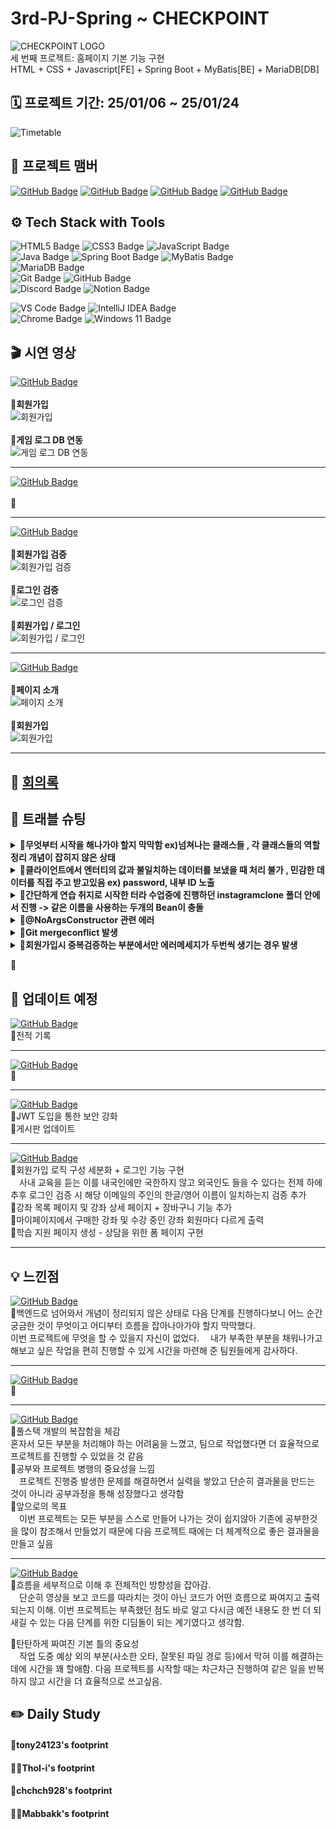 # 3rd-PJ-Spring ~ CHECKPOINT
![CHECKPOINT LOGO](https://github.com/3rd-PJ-Spring/Checkpoint/blob/main/img/ThoI-i/250122(%EC%88%98)/CHECKPOINT%20LOGO.png)<br>
세 번째 프로젝트: 홈페이지 기본 기능 구현<br>
HTML + CSS + Javascript[FE] + Spring Boot + MyBatis[BE] + MariaDB[DB]<br>

## 🗓️ 프로젝트 기간: 25/01/06 ~ 25/01/24
![Timetable](https://github.com/3rd-PJ-Spring/Checkpoint/blob/main/img/ThoI-i/250123(%EB%AA%A9)/%EC%9D%BC%EC%A0%95.png)
## 👤 프로젝트 맴버

[![GitHub Badge](https://img.shields.io/badge/tony24123-181717?logo=github&logoColor=white&labelColor=181717)](https://github.com/tony24123)
[![GitHub Badge](https://img.shields.io/badge/ThoI－i-181717?logo=github&logoColor=white&labelColor=181717)](https://github.com/ThoI-i)
[![GitHub Badge](https://img.shields.io/badge/chchch928-181717?logo=github&logoColor=white&labelColor=181717)](https://github.com/chchch928)
[![GitHub Badge](https://img.shields.io/badge/Mabbakk-181717?logo=github&logoColor=white&labelColor=181717)](https://github.com/Mabbakk)

## ⚙️ Tech Stack with Tools

![HTML5 Badge](https://img.shields.io/badge/HTML5-E34F26?logo=html5&logoColor=white)
![CSS3 Badge](https://img.shields.io/badge/CSS3-1572B6?logo=css3&logoColor=white)
![JavaScript Badge](https://img.shields.io/badge/JavaScript-F7DF1E?logo=javascript&logoColor=black&labelColor=F7DF1E)<br>
![Java Badge](https://img.shields.io/badge/Java-007396?logo=openjdk&logoColor=white&labelColor=007396)
![Spring Boot Badge](https://img.shields.io/badge/Spring%20Boot-6DB33F?logo=springboot&logoColor=white)
![MyBatis Badge](https://img.shields.io/badge/MyBatis-007396?logo=mybatis&logoColor=white)
<br>
![MariaDB Badge](https://img.shields.io/badge/MariaDB-003545?logo=mariadb&logoColor=white)<br>
![Git Badge](https://img.shields.io/badge/Git-F05032?logo=git&logoColor=white)
![GitHub Badge](https://img.shields.io/badge/GitHub-181717?logo=github&logoColor=white)<br>
![Discord Badge](https://img.shields.io/badge/Discord-5865F2?logo=discord&logoColor=white)
![Notion Badge](https://img.shields.io/badge/Notion-000000?logo=notion&logoColor=white)

![VS Code Badge](https://img.shields.io/badge/Visual%20Studio%20Code-007ACC?logo=visual-studio-code&logoColor=white)
![IntelliJ IDEA Badge](https://img.shields.io/badge/IntelliJ_Ultimate-000000?logo=intellijidea&logoColor=white&labelColor=000000)<br>
![Chrome Badge](https://img.shields.io/badge/Chrome-4285F4?logo=googlechrome&logoColor=white)
![Windows 11 Badge](https://img.shields.io/badge/Windows%2011-0078D6?logo=windows&logoColor=white)

## 🎬 시연 영상
[![GitHub Badge](https://img.shields.io/badge/tony24123-181717?logo=github&logoColor=white&labelColor=181717)](https://github.com/tony24123) <br><br>
<b>🔹회원가입</b><br>
![회원가입](https://github.com/3rd-PJ-Spring/Checkpoint/blob/main/img/ThoI-i/250123(%EB%AA%A9)/%EC%8B%9C%EC%97%B0%20%EC%98%81%EC%83%81/tony24123/%ED%8E%B8%EC%A7%91/gif/tony24123_1_%ED%9A%8C%EC%9B%90%EA%B0%80%EC%9E%85%2C%20%EB%A1%9C%EA%B7%B8%EC%9D%B8%2C%20%ED%86%A0%ED%81%B0%20%EB%B0%9C%ED%96%89.gif)<br><br>
<b>🔹게임 로그 DB 연동</b><br>
![게임 로그 DB 연동](https://github.com/3rd-PJ-Spring/Checkpoint/blob/main/img/ThoI-i/250123(%EB%AA%A9)/%EC%8B%9C%EC%97%B0%20%EC%98%81%EC%83%81/tony24123/%ED%8E%B8%EC%A7%91/gif/tony24123_2_%20%EA%B2%8C%EC%9E%84%20%EA%B2%B0%EA%B3%BC%20DB%20%EC%97%B0%EB%8F%99.gif)
___
[![GitHub Badge](https://img.shields.io/badge/ThoI－i-181717?logo=github&logoColor=white&labelColor=181717)](https://github.com/ThoI-i) <br><br>
🔹
___
[![GitHub Badge](https://img.shields.io/badge/chchch928-181717?logo=github&logoColor=white&labelColor=181717)](https://github.com/chchch928) <br><br>
<b>🔹회원가입 검증</b><br>
![회원가입 검증](https://github.com/3rd-PJ-Spring/Checkpoint/blob/main/img/ThoI-i/250123(%EB%AA%A9)/%EC%8B%9C%EC%97%B0%20%EC%98%81%EC%83%81/chchch928/%ED%8E%B8%EC%A7%91/gif/chchch928_1_%ED%9A%8C%EC%9B%90%EA%B0%80%EC%9E%85%EC%8B%A4%ED%8C%A8(%ED%8E%B8%EC%A7%91).gif)<br><br>
<b>🔹로그인 검증</b><br>
![로그인 검증](https://github.com/3rd-PJ-Spring/Checkpoint/blob/main/img/ThoI-i/250123(%EB%AA%A9)/%EC%8B%9C%EC%97%B0%20%EC%98%81%EC%83%81/chchch928/%ED%8E%B8%EC%A7%91/gif/chchch928_2_%EB%A1%9C%EA%B7%B8%EC%9D%B8%20%EC%8B%A4%ED%8C%A8(%ED%8E%B8%EC%A7%91).gif)<br><br>
<b>🔹회원가입 / 로그인</b><br>
![회원가입 / 로그인](https://github.com/3rd-PJ-Spring/Checkpoint/blob/main/img/ThoI-i/250123(%EB%AA%A9)/%EC%8B%9C%EC%97%B0%20%EC%98%81%EC%83%81/chchch928/%ED%8E%B8%EC%A7%91/gif/chchch928_3_%ED%9A%8C%EC%9B%90%EA%B0%80%EC%9E%85%EB%B0%8F%20%EB%A1%9C%EA%B7%B8%EC%9D%B8%EC%84%B1%EA%B3%B5(%ED%8E%B8%EC%A7%91).gif)<br>
___
[![GitHub Badge](https://img.shields.io/badge/Mabbakk-181717?logo=github&logoColor=white&labelColor=181717)](https://github.com/Mabbakk)<br><br>
<b>🔹페이지 소개</b><br>
![페이지 소개](https://github.com/3rd-PJ-Spring/Checkpoint/blob/main/img/ThoI-i/250123(%EB%AA%A9)/%EC%8B%9C%EC%97%B0%20%EC%98%81%EC%83%81/mabbakk/%ED%8E%B8%EC%A7%91/gif/mabbakk_1.%ED%8E%98%EC%9D%B4%EC%A7%80%20%EC%86%8C%EA%B0%9C.gif)<br><br>
<b>🔹회원가입</b><br>
![회원가입](https://github.com/3rd-PJ-Spring/Checkpoint/blob/main/img/ThoI-i/250123(%EB%AA%A9)/%EC%8B%9C%EC%97%B0%20%EC%98%81%EC%83%81/mabbakk/%ED%8E%B8%EC%A7%91/gif/mabbakk_2.%ED%9A%8C%EC%9B%90%EA%B0%80%EC%9E%85.gif)
___


## 📜 [회의록](https://www.notion.so/17320f09dc2a805e9460e881e7f78aba?v=17320f09dc2a81eab4d3000cd15fcb7a&pvs=4)

## 📌 트래블 슈팅
<details>
		<summary><b>🔹무엇부터 시작을 해나가야 할지 막막함 ex)넘쳐나는 클래스들 , 각 클래스들의 역할 정리 개념이 잡히지 않은 상태</b></summary>	
		ㅤ➽ㅤ의존성 주입에 대해 반복 학습을 하다보니 Entity -> Repository -> Mapper.xml -> Service -> Controller 큰 흐름 반복을 캐치 각 단계에서 처리해야할 역할 흐름이 잡힘
</details>
<details>
		<summary><b>🔹클라이언트에서 엔터티의 값과 불일치하는 데이터를 보냈을 때 처리 불가 , 민감한 데이터를 직접 주고 받고있음 ex) password, 내부 ID 노출</b></summary>	
		ㅤ➽ㅤDTO에 대해 학습 후 비즈니스 로직 변경 (필요한 데이터들만 받고 줄수있게 됨)
</details>
<details>
		<summary><b>🔹간단하게 연습 취지로 시작한 터라 수업중에 진행하던 instagramclone 폴더 안에서 진행 -> 같은 이름을 사용하는 두개의 Bean이 충돌</b></summary>	
		ㅤ➽ㅤ각각의 Bean에 고유 이름 부여
</details>
<details>
		<summary><b>🔹@NoArgsConstructor 관련 에러</b></summary>
         사용자의 데이터를 읽어내어 인스타그램 피드목록을 출력해야야함<br>
SQL 데이터의 length가 2가 나와야 하는데 9가 나옴. (생성된 모든 계정들의 총 게시물 수 9개, 로그인된 계정이 생성 게시물 2개만이 피드에 출력)<br>
리플렉션을 기반으로 객체를 생성하는 Member 원본 클래스에 기본 생성자인@NoArgsConstructor가 없었기에 JSON 데이터를 객체로 변환할 때 에러가 발생함.<br>
        ㅤ➽ㅤ간단히 @NoArgsConstructor 추가 후 문제는 해결됐지만, 해당 개념이 부족했던 점도 있기 때문에 다시 한 번 기초가 중요함을 깨달음.
</details>
<details>
		<summary><b>🔹Git mergeconflict 발생</b></summary>	
		그 이유는 내가 우리는 각자의 공간에서 각 날짜에 맞는 부분만 채워나갔는데 내가 마침 전 날짜에 수정할 부분이 생겨서 conflict가 발생<br>
        ㅤ➽ㅤ각자 사용할 리드미 파일을 나누어주시고 깃 루틴을 설정해주셔서 원활하게 깃을 사용
</details>
<details>
		<summary><b>🔹회원가입시 중복검증하는 부분에서만 에러메세지가 두번씩 생기는 경우 발생</b></summary>	
         input와  blur를 같이 바인딩하니 두번처리되는 경우가 발생 <br>
        ㅤ➽ㅤhandleBlur와 handleInput을 나누고, handleBlur의 validateField에 await을 걸고 $input에 async를 걸고 handleInput에 setTimeOut으로 300ms 동안 새로운 호출을 무시하도록 설정해서 에러 메세지가 두번쌓이는 현상을 방지
</details>


🔔<br>

## 🔄 업데이트 예정
[![GitHub Badge](https://img.shields.io/badge/tony24123-181717?logo=github&logoColor=white&labelColor=181717)](https://github.com/tony24123) <br>
🔹전적 기록
___
[![GitHub Badge](https://img.shields.io/badge/ThoI－i-181717?logo=github&logoColor=white&labelColor=181717)](https://github.com/ThoI-i) <br>
🔹
___
[![GitHub Badge](https://img.shields.io/badge/chchch928-181717?logo=github&logoColor=white&labelColor=181717)](https://github.com/chchch928) <br>
🔹JWT 도입을 통한 보안 강화<br>
🔹게시판 업데이트
___
[![GitHub Badge](https://img.shields.io/badge/Mabbakk-181717?logo=github&logoColor=white&labelColor=181717)](https://github.com/Mabbakk) <br>
🔹회원가입 로직 구성 세분화 + 로그인 기능 구현<br>
　사내 교육을 듣는 이를 내국인에만 국한하지 않고 외국인도 들을 수 있다는 전제 하에 추후 로그인 검증 시 해당 이메일의 주인의 한글/영어 이름이 일치하는지 검증 추가<br>
🔹강좌 목록 페이지 및 강좌 상세 페이지 + 장바구니 기능 추가<br>
🔹마이페이지에서 구매한 강좌 및 수강 중인 강좌 회원마다 다르게 출력<br>
🔹학습 지원 페이지 생성 - 상담을 위한 폼 페이지 구현<br>
___

## 💡 느낀점

[![GitHub Badge](https://img.shields.io/badge/tony24123-181717?logo=github&logoColor=white&labelColor=181717)](https://github.com/tony24123) <br>
🔹백엔드로 넘어와서 개념이 정리되지 않은 상태로 다음 단계를 진행하다보니 어느 순간 궁금한 것이 무엇이고 어디부터 흐름을 잡아나아가야 할지 막막했다.<br>
이번 프로젝트에 무엇을 할 수 있을지 자신이 없었다.
　내가 부족한 부분을 채워나가고 해보고 싶은 작업을 편히 진행할 수 있게 시간을 마련해 준 팀원들에게 감사하다.
___
[![GitHub Badge](https://img.shields.io/badge/ThoI－i-181717?logo=github&logoColor=white&labelColor=181717)](https://github.com/ThoI-i) <br>
🔹

___
[![GitHub Badge](https://img.shields.io/badge/chchch928-181717?logo=github&logoColor=white&labelColor=181717)](https://github.com/chchch928) <br>
🔹풀스택 개발의 복잡함을 체감<br>
혼자서 모든 부분을 처리해야 하는 어려움을 느꼈고, 팀으로 작업했다면 더 효율적으로 프로젝트를 진행할 수 있었을 것 같음<br>
🔹공부와 프로젝트 병행의 중요성을 느낌<br>
　프로젝트 진행중 발생한 문제를 해결하면서 실력을 쌓았고 단순히 결과물을 만드는 것이 아니라 공부과정을 통해 성장했다고 생각함<br>
🔹앞으로의 목표<br>
　이번 프로젝트는 모든 부분을 스스로 만들어 나가는 것이 쉽지않아 기존에 공부한것을 많이 참조해서 만들었기 때문에 다음 프로젝트 때에는 더 체계적으로 좋은 결과물을 만들고 싶음<br>
___
[![GitHub Badge](https://img.shields.io/badge/Mabbakk-181717?logo=github&logoColor=white&labelColor=181717)](https://github.com/Mabbakk) <br>
🔹흐름을 세부적으로 이해 후 전체적인 방향성을 잡아감.<br>
　단순히 영상을 보고 코드를 따라치는 것이 아닌 코드가 어떤 흐름으로 짜여지고 출력되는지 이해. 이번 프로젝트는 부족했던 점도 바로 알고 다시금 예전 내용도 한 번 더 되새길 수 있는 다음 단계를 위한 디딤돌이 되는 계기였다고 생각함.<br>

🔹탄탄하게 짜여진 기본 틀의 중요성<br>
　작업 도중 예상 외의 부분(사소한 오타, 잘못된 파일 경로 등)에서 막혀 이를 해결하는 데에 시간을 꽤 할애함. 다음 프로젝트를 시작할 때는 차근차근 진행하여 같은 일을 반복하지 않고 시간을 더 효율적으로 쓰고싶음.<br>

## ✏️ Daily Study
<h4><a href="https://github.com/3rd-PJ-Spring/Checkpoint/blob/main/README/tony24123_README.md" style="text-decoration: none; color: inherit;">🐢tony24123's footprint</a></h4>
<h4><a href="https://github.com/3rd-PJ-Spring/Checkpoint/blob/main/README/ThoI-i_README.md" style="text-decoration: none; color: inherit;">🐻‍❄️ThoI-i's footprint</a></h4>
<h4><a href="https://github.com/3rd-PJ-Spring/Checkpoint/blob/main/README/chchch928_README.md" style="text-decoration: none; color: inherit;">🐹chchch928's footprint</a></h4>
<h4><a href="https://github.com/3rd-PJ-Spring/Checkpoint/blob/main/README/Mabbakk_README.md" style="text-decoration: none; color: inherit;">👩‍🦲Mabbakk's footprint</a></h4>